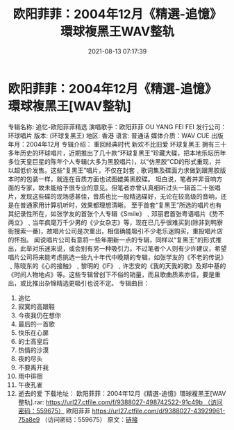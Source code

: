 ﻿---
title: 欧阳菲菲：2004年12月《精選-追憶》環球複黑王WAV整轨
date: 2021-08-13 07:17:39
categories: WAV车载音乐、镜像
tags: 华语中文
---
# 欧阳菲菲：2004年12月《精選-追憶》環球複黑王[WAV整轨]

专辑名称: 追忆-欧阳菲菲精选
演唱歌手：欧阳菲菲 OU YANG FEI FEI
发行公司：环球唱片
版本: (环球复黑王)
地区: 香港
语言: 普通话
媒体介质：WAV CUE
出版年月：2004年12月
专辑介绍：
重回经典时代 新欢不比旧爱 环球复黑王
拥有三十多年历史的环球唱片，近期推出了几十款“环球复黑王”珍藏大碟，把本地乐坛历年多位天皇巨星的陈年个人专辑(大多为黑胶唱片)，以“仿黑胶”CD的形式重现，并以超低价发售。这些“复黑王”唱片，不仅在封套﹑歌词集及碟面力求做到跟黑胶版本时的包装一样，就连在音质方面也试图媲美黑胶碟。
坦白说，笔者并非音响方面的专家，故未能给予很专业的意见。但笔者亦曾认真细听过头一辑首二十张唱片，发现这些碟的现场感甚佳，音质也比一般精选碟好，无论在较高级的音响，还是在普通家用计算机听时，效果都理想清晰。
至于首套“复黑王”所选的唱片也有其纪录性所在，如张学友的首张个人专辑《Smile》﹑邓丽君首张粤语唱片《势不两立》﹑当年疯麾万千少男的《少女杂志》等，现在已几乎很难买到(除非到鸭寮街搜索一番)，故唱片公司是次重出，相信确能吸引不少老乐迷购买，重投唱片店的怀抱。
闻说唱片公司有意将一些年期新一点的专辑，同样以“复黑王”的形式推出，此举对乐迷来说，或会别有另一种吸引力。不过笔者个人则有少许建议，希望唱片公司将来能考虑挑选一些九十年代中晚期的专辑，如张学友的《不老的传说》﹑陈晓东的《心的接触》﹑黎明的《IF》﹑许志安的《我的天我的歌》及郑中基的《时间人物地点》等。这些专辑曾创下不俗的销量，而且歌曲质素亦佳，要是重出，或比推出杂锦精选更吸引也说不定。
专辑曲目：
01. 追忆
02. 寂寞的高跟鞋
03. 今夜我仍在想你
04. 最后的一首歌
05. 快乐在心扉
06. 的士高皇后
07. 热情的沙漠
08. 夜的尽头
09. 不要离开我
10. 雨中徘徊
11. 午夜孔雀
12. 逝去的爱
下载地址：
欧阳菲菲：2004年12月《精選-追憶》環球複黑王[WAV整轨].rar: https://url27.ctfile.com/f/9388027-498742522-91c49b （访问密码：559675）
欧阳菲菲
https://url27.ctfile.com/d/9388027-43929961-75a8e9
（访问密码：559675）
原文：[链接](https://blog.sina.com.cn/s/blog_1647c7e7601030tcc.html)